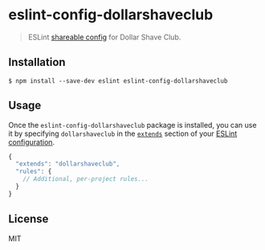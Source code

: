 # eslint-config-dollarshaveclub

> ESLint [shareable config](http://eslint.org/docs/developer-guide/shareable-configs.html) for Dollar Shave Club.


## Installation

```
$ npm install --save-dev eslint eslint-config-dollarshaveclub
```


## Usage

Once the `eslint-config-dollarshaveclub` package is installed, you can use it by specifying `dollarshaveclub` in the [`extends`](http://eslint.org/docs/user-guide/configuring#extending-configuration-files) section of your [ESLint configuration](http://eslint.org/docs/user-guide/configuring).

```js
{
  "extends": "dollarshaveclub",
  "rules": {
    // Additional, per-project rules...
  }
}
```


## License

MIT
